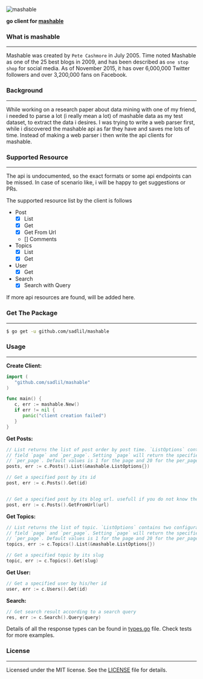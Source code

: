 ![mashable](https://upload.wikimedia.org/wikipedia/commons/6/6d/Mashable.png)

**go client for [mashable](mashable.com)**

### What is mashable
___

Mashable was created by `Pete Cashmore` in July 2005. Time noted Mashable as one of the 25 
best blogs in 2009, and has been described as `one stop shop` for social media.
As of November 2015, it has over 6,000,000 Twitter followers and over 3,200,000 fans on Facebook.

### Background
___

While working on a research paper about data mining with one of my friend, i needed to parse
a lot (i really mean a lot) of mashable data as my test dataset, to extract the data i desires.
I was trying to write a web parser first, while i discovered the mashable api as far they have
and saves me lots of time. Instead of making a web parser i then write the api clients for 
mashable.

### Supported Resource
___

The api is undocumented, so the exact formats or some api endpoints can be missed. In case of
scenario like, i will be happy to get suggestions or PRs.

The supported resource list by the client is follows
- Post
   - [x] List
   - [x] Get
   - [x] Get From Url
   - [] Comments
- Topics
   - [x] List
   - [x] Get
- User
   - [x] Get
- Search
   - [x] Search with Query

If more api resources are found, will be added here.

### Get The Package
___

```bash
$ go get -u github.com/sadlil/mashable
```

### Usage
___

**Create Client:**
```go
import (
   "github.com/sadlil/mashable"
)

func main() {
   c, err := mashable.New()
   if err != nil {
      panic("client creation failed")
   }
}
```

**Get Posts:**
```go
// List returns the list of post order by post time. `ListOptions` contains two configurable
// field `page` and `per_page`. Setting `page` will return the specified page of the list. according
// `per_page`. Default values is 1 for the page and 20 for the per_page.
posts, err := c.Posts().List(&mashable.ListOptions{})

// Get a specified post by its id
post, err := c.Posts().Get(id)


// Get a specified post by its blog url. usefull if you do not know the id
post, err := c.Posts().GetFromUrl(url)

```

**Get Topics:**
```go
// List returns the list of topic. `ListOptions` contains two configurable
// field `page` and `per_page`. Setting `page` will return the specified page of the list. according
// `per_page`. Default values is 1 for the page and 20 for the per_page.
topics, err := c.Topics().List(&mashable.ListOptions{})

// Get a specified topic by its slug
topic, err := c.Topics().Get(slug)
```

**Get User:**
```go
// Get a specified user by his/her id
user, err := c.Users().Get(id)
```

**Search:**
```go
// Get search result according to a search query
res, err := c.Search().Query(query)
```

Details of all the response types can be found in [types.go](types.go) file.
Check tests for more examples.


### License
___

Licensed under the MIT license. See the [LICENSE](LICENSE) file for details.